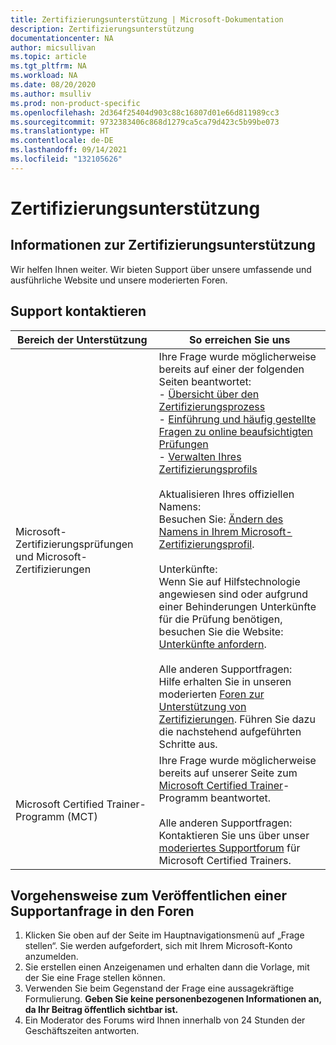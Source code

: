 ```yaml
---
title: Zertifizierungsunterstützung | Microsoft-Dokumentation
description: Zertifizierungsunterstützung
documentationcenter: NA
author: micsullivan
ms.topic: article
ms.tgt_pltfrm: NA
ms.workload: NA
ms.date: 08/20/2020
ms.author: msulliv
ms.prod: non-product-specific
ms.openlocfilehash: 2d364f25404d903c88c16807d01e66d811989cc3
ms.sourcegitcommit: 9732383406c868d1279ca5ca79d423c5b99be073
ms.translationtype: HT
ms.contentlocale: de-DE
ms.lasthandoff: 09/14/2021
ms.locfileid: "132105626"
---
```

# <a name="certification-support"></a>Zertifizierungsunterstützung

## <a name="about-certification-support"></a>Informationen zur Zertifizierungsunterstützung

Wir helfen Ihnen weiter. Wir bieten Support über unsere umfassende und ausführliche Website und unsere moderierten Foren.

## <a name="contact-support"></a>Support kontaktieren

| Bereich der Unterstützung | So erreichen Sie uns |
| ------------- | --- |
| Microsoft-Zertifizierungsprüfungen und Microsoft-Zertifizierungen | Ihre Frage wurde möglicherweise bereits auf einer der folgenden Seiten beantwortet:<br/> - [Übersicht über den Zertifizierungsprozess](/learn/certifications/certification-process-overview)<br/>- [Einführung und häufig gestellte Fragen zu online beaufsichtigten Prüfungen](/learn/certifications/online-exams-intro) <br/>- [Verwalten Ihres Zertifizierungsprofils](/learn/certifications/manage-certification-profile)<br/><br/>Aktualisieren Ihres offiziellen Namens:<br/>Besuchen Sie: [Ändern des Namens in Ihrem Microsoft-Zertifizierungsprofil](/learn/certifications/manage-certification-profile#how-to-change-the-name-on-your-microsoft-certification-profile).<br/><br/>Unterkünfte:<br/>Wenn Sie auf Hilfstechnologie angewiesen sind oder aufgrund einer Behinderungen Unterkünfte für die Prüfung benötigen, besuchen Sie die Website: [Unterkünfte anfordern](/learn/certifications/request-accommodations).<br/><br/>Alle anderen Supportfragen:<br/>Hilfe erhalten Sie in unseren moderierten [Foren zur Unterstützung von Zertifizierungen](https://aka.ms/MCPForum). Führen Sie dazu die nachstehend aufgeführten Schritte aus. |
| Microsoft Certified Trainer-Programm (MCT) | Ihre Frage wurde möglicherweise bereits auf unserer Seite zum [Microsoft Certified Trainer](/learn/certifications/mct-certification)-Programm beantwortet.<br/><br/>Alle anderen Supportfragen:<br/>Kontaktieren Sie uns über unser [moderiertes Supportforum](https://trainingsupport.microsoft.com/en-us/tcmct/forum?sort=LastReplyDate&dir=Desc&tab=All&status=all&mod=&modAge=&advFil=&postedAfter=&postedBefore=&threadType=All&isFilterExpanded=false&page=1) für Microsoft Certified Trainers. |

## <a name="how-to-post-a-support-request-in-the-forums"></a>Vorgehensweise zum Veröffentlichen einer Supportanfrage in den Foren

1. Klicken Sie oben auf der Seite im Hauptnavigationsmenü auf „Frage stellen“. Sie werden aufgefordert, sich mit Ihrem Microsoft-Konto anzumelden.
2. Sie erstellen einen Anzeigenamen und erhalten dann die Vorlage, mit der Sie eine Frage stellen können.
3. Verwenden Sie beim Gegenstand der Frage eine aussagekräftige Formulierung. **Geben Sie keine personenbezogenen Informationen an, da Ihr Beitrag öffentlich sichtbar ist.**
4. Ein Moderator des Forums wird Ihnen innerhalb von 24 Stunden der Geschäftszeiten antworten.